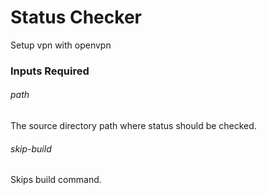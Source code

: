 # Status Checker

Setup vpn with openvpn

### Inputs Required

###### path

The source directory path where status should be checked.

###### skip-build

Skips build command.
